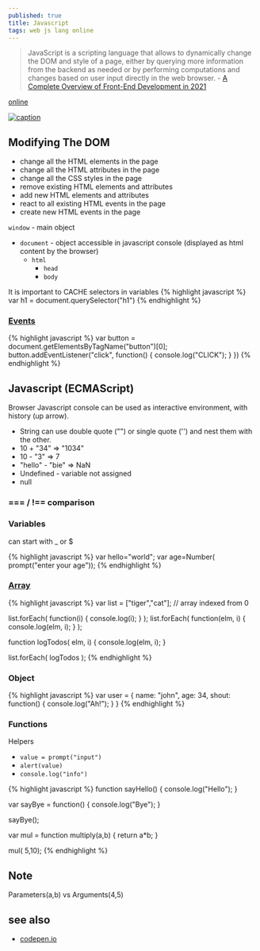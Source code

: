 ```yaml
---
published: true
title: Javascript
tags: web js lang online
---
```

> JavaScript is a scripting language that allows to dynamically change the DOM and style of a page, either by querying more information from the backend as needed or by performing computations and changes based on user input directly in the web browser. - [A Complete Overview of Front-End Development in 2021](https://codecapsule.com/2021/01/26/complete-overview-frontend-development-2021/)

[online](https://repl.it/)

[ ![caption](https://i0.wp.com/codecapsule.com/wp-content/uploads/2021/01/techupskill_frontend-SPA.png?resize=1536%2C864&ssl=1) ](https://codecapsule.com/2021/01/26/complete-overview-frontend-development-2021/)

## Modifying The DOM
- change all the HTML elements in the page
- change all the HTML attributes in the page
- change all the CSS styles in the page
- remove existing HTML elements and attributes
- add new HTML elements and attributes
- react to all existing HTML events in the page
- create new HTML events in the page

`window` - main object
- `document` - object accessible in javascript console (displayed as html content by the browser)
	- `html` 
    	- `head`
        - `body`
        
It is important to CACHE selectors in variables
{% highlight javascript %}
var h1 = document.querySelector("h1")
{% endhighlight %}

### [Events](https://developer.mozilla.org/en-US/docs/Web/Events)

{% highlight javascript %}
var button = document.getElementsByTagName("button")[0];
button.addEventListener("click", function() { 
	console.log("CLICK"); }
})
{% endhighlight %}


## Javascript (ECMAScript)

Browser Javascript console can be used as interactive environment, with history (up arrow).

- String can use double quote ("") or single quote ('') and nest them with the other. 
- 10 + "34" => "1034"
- 10 - "3"  => 7
- "hello" - "bie" => NaN
- Undefined - variable not assigned
- null

### === / !== comparison

### Variables

can start with \_ or \$

{% highlight javascript %}
var hello="world";
var age=Number( prompt("enter your age"));
{% endhighlight %}

### [Array](https://www.w3schools.com/js/js_arrays.asp)

{% highlight javascript %}
var list = ["tiger","cat"];		// array indexed from 0

list.forEach( function(i) { console.log(i); } );
list.forEach( function(elm, i) { console.log(elm, i); } );

function logTodos( elm, i) {
  console.log(elm, i);
}

list.forEach( logTodos );
{% endhighlight %}

### Object
{% highlight javascript %}
var user = {
	name: "john",
    age: 34,
    shout: function() {
    	console.log("Ah!");
    }
}
{% endhighlight %}

### Functions
Helpers
- `value = prompt("input")`
- `alert(value)`
- `console.log("info")`

{% highlight javascript %}
function sayHello() {
 console.log("Hello");
}

var sayBye = function() {
 console.log("Bye");
}

sayBye();

var mul = function multiply(a,b) {
	return a*b;
}

mul( 5,10);
{% endhighlight %}

## Note
Parameters(a,b) vs Arguments(4,5)

## see also
- [codepen.io](https://codepen.io)
